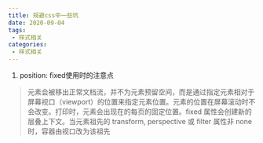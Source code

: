 ```yaml
---
title: 规避css中一些坑
date: 2020-09-04
tags:
 - 样式相关
categories: 
 - 样式相关
---
```

1. position: fixed使用时的注意点
>元素会被移出正常文档流，并不为元素预留空间，而是通过指定元素相对于屏幕视口（viewport）的位置来指定元素位置。元素的位置在屏幕滚动时不会改变。打印时，元素会出现在的每页的固定位置。fixed 属性会创建新的层叠上下文。当元素祖先的 transform, perspective 或 filter 属性非 none 时，容器由视口改为该祖先